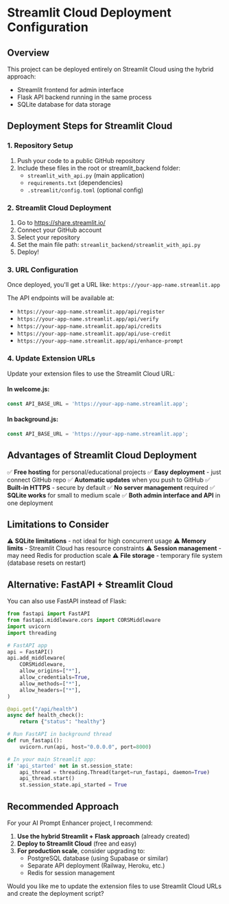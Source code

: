 # Streamlit Cloud Deployment Configuration

## Overview
This project can be deployed entirely on Streamlit Cloud using the hybrid approach:
- Streamlit frontend for admin interface
- Flask API backend running in the same process
- SQLite database for data storage

## Deployment Steps for Streamlit Cloud

### 1. Repository Setup
1. Push your code to a public GitHub repository
2. Include these files in the root or streamlit_backend folder:
   - `streamlit_with_api.py` (main application)
   - `requirements.txt` (dependencies)
   - `.streamlit/config.toml` (optional config)

### 2. Streamlit Cloud Deployment
1. Go to https://share.streamlit.io/
2. Connect your GitHub account
3. Select your repository
4. Set the main file path: `streamlit_backend/streamlit_with_api.py`
5. Deploy!

### 3. URL Configuration
Once deployed, you'll get a URL like: `https://your-app-name.streamlit.app`

The API endpoints will be available at:
- `https://your-app-name.streamlit.app/api/register`
- `https://your-app-name.streamlit.app/api/verify`
- `https://your-app-name.streamlit.app/api/credits`
- `https://your-app-name.streamlit.app/api/use-credit`
- `https://your-app-name.streamlit.app/api/enhance-prompt`

### 4. Update Extension URLs
Update your extension files to use the Streamlit Cloud URL:

#### In welcome.js:
```javascript
const API_BASE_URL = 'https://your-app-name.streamlit.app';
```

#### In background.js:
```javascript
const API_BASE_URL = 'https://your-app-name.streamlit.app';
```

## Advantages of Streamlit Cloud Deployment

✅ **Free hosting** for personal/educational projects
✅ **Easy deployment** - just connect GitHub repo
✅ **Automatic updates** when you push to GitHub
✅ **Built-in HTTPS** - secure by default
✅ **No server management** required
✅ **SQLite works** for small to medium scale
✅ **Both admin interface and API** in one deployment

## Limitations to Consider

⚠️ **SQLite limitations** - not ideal for high concurrent usage
⚠️ **Memory limits** - Streamlit Cloud has resource constraints
⚠️ **Session management** - may need Redis for production scale
⚠️ **File storage** - temporary file system (database resets on restart)

## Alternative: FastAPI + Streamlit Cloud

You can also use FastAPI instead of Flask:

```python
from fastapi import FastAPI
from fastapi.middleware.cors import CORSMiddleware
import uvicorn
import threading

# FastAPI app
api = FastAPI()
api.add_middleware(
    CORSMiddleware,
    allow_origins=["*"],
    allow_credentials=True,
    allow_methods=["*"],
    allow_headers=["*"],
)

@api.get("/api/health")
async def health_check():
    return {"status": "healthy"}

# Run FastAPI in background thread
def run_fastapi():
    uvicorn.run(api, host="0.0.0.0", port=8000)

# In your main Streamlit app:
if 'api_started' not in st.session_state:
    api_thread = threading.Thread(target=run_fastapi, daemon=True)
    api_thread.start()
    st.session_state.api_started = True
```

## Recommended Approach

For your AI Prompt Enhancer project, I recommend:

1. **Use the hybrid Streamlit + Flask approach** (already created)
2. **Deploy to Streamlit Cloud** (free and easy)
3. **For production scale**, consider upgrading to:
   - PostgreSQL database (using Supabase or similar)
   - Separate API deployment (Railway, Heroku, etc.)
   - Redis for session management

Would you like me to update the extension files to use Streamlit Cloud URLs and create the deployment script?

